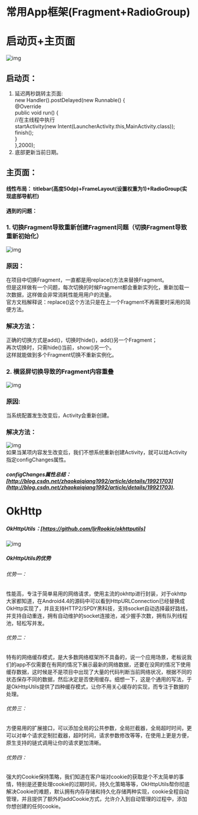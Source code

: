 # 常用App框架(Fragment+RadioGroup)

# 启动页+主页面
![img](https://github.com/ljrRookie/Frame/blob/master/Frame/GIF.gif)<br>
## 启动页：
1. 延迟两秒跳转主页面: <br>
new Handler().postDelayed(new Runnable() {<br>
        @Override<br>
        public void run() {<br>
          //在主线程中执行<br>
           startActivity(new Intent(LauncherActivity.this,MainActivity.class));<br>
            finish();<br>
         }<br>
        },2000);<br>
2. 底部更新当前日期。<br>
## 主页面：
#### 线性布局：   titlebar(高度50dp)+FrameLayout(设置权重为1)+RadioGroup(实现底部导航栏)
#### 遇到的问题：
### 1. 切换Fragment导致重新创建Fragment问题（切换Fragment导致重新初始化）
![img](https://github.com/ljrRookie/Frame/blob/master/Frame/%E9%87%8D%E5%A4%8D%E5%88%9D%E5%A7%8B%E5%8C%96.JPG)<br>
### 原因：
在项目中切换Fragment，一直都是用replace()方法来替换Fragment。<br>
但是这样做有一个问题，每次切换的时候Fragment都会重新实列化，重新加载一次数据，这样做会非常消耗性能用用户的流量。<br>
官方文档解释说：replace()这个方法只是在上一个Fragment不再需要时采用的简便方法。<br>

### 解决方法：
正确的切换方式是add()，切换时hide()，add()另一个Fragment；<br>
再次切换时，只需hide()当前，show()另一个。<br>
这样就能做到多个Fragment切换不重新实例化。<br>
### 2. 横竖屏切换导致的Fragment内容重叠
![img](https://github.com/ljrRookie/Frame/blob/master/Frame/%E6%A8%AA%E7%AB%96%E5%B1%8F%E5%88%87%E6%8D%A2%E9%94%99%E8%AF%AF.JPG)<br>
### 原因:
当系统配置发生改变后，Activity会重新创建。

### 解决方法：
![img](https://github.com/ljrRookie/Frame/blob/master/Frame/%E8%A7%A3%E5%86%B3%E6%A8%AA%E7%AB%96%E5%B1%8F%E5%88%87%E6%8D%A2%E5%AF%BC%E8%87%B4%E9%87%8D%E6%96%B0%E5%88%9D%E5%A7%8B%E5%8C%96%E9%97%AE%E9%A2%98.JPG)<br>
如果当某项内容发生改变后，我们不想系统重新创建Activity，就可以给Activity指定configChanges属性。<br>
##### configChanges属性总结： [http://blog.csdn.net/zhaokaiqiang1992/article/details/19921703](http://blog.csdn.net/zhaokaiqiang1992/article/details/19921703).

# OkHttp
##### OkHttpUtils：[https://github.com/ljrRookie/okhttputils]
![img](https://github.com/ljrRookie/Frame/blob/master/Frame/okhttp.gif)<br>
##### OkHttpUtils的优势
###### 优势一：
性能高，专注于简单易用的网络请求，使用主流的okhttp进行封装，对于okhttp大家都知道，在Android4.4的源码中可以看到HttpURLConnection已经替换成OkHttp实现了，并且支持HTTP2/SPDY黑科技，支持socket自动选择最好路线，并支持自动重连，拥有自动维护的socket连接池，减少握手次数，拥有队列线程池，轻松写并发。<br>
###### 优势二：
特有的网络缓存模式，是大多数网络框架所不具备的，说一个应用场景，老板说我们的app不仅需要在有网的情况下展示最新的网络数据，还要在没网的情况下使用缓存数据，这时候是不是项目中出现了大量的代码判断当前网络状况，根据不同的状态保存不同的数据，然后决定是否使用缓存。细想一下，这是个通用的写法，于是OkHttpUtils提供了四种缓存模式，让你不用关心缓存的实现，而专注于数据的处理。<br>
###### 优势三：
方便易用的扩展接口，可以添加全局的公共参数，全局拦截器，全局超时时间，更可以对单个请求定制拦截器，超时时间，请求参数修改等等，在使用上更是方便，原生支持的链式调用让你的请求更加清晰。<br>
###### 优势四：
强大的Cookie保持策略，我们知道在客户端对cookie的获取是个不太简单的事情，特别是还要处理cookie的过期时间，持久化策略等等，OkHttpUtils帮你彻底解决Cookie的难题，默认拥有内存存储和持久化存储两种实现，cookie全程自动管理，并且提供了额外的addCookie方式，允许介入到自动管理的过程中，添加你想创建的任何cookie。<br>
